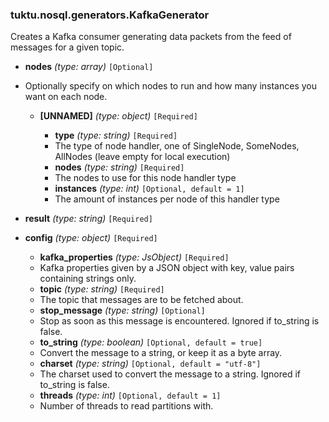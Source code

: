 ### tuktu.nosql.generators.KafkaGenerator
Creates a Kafka consumer generating data packets from the feed of messages for a given topic.

  * **nodes** *(type: array)* `[Optional]`
  - Optionally specify on which nodes to run and how many instances you want on each node.

    * **[UNNAMED]** *(type: object)* `[Required]`

      * **type** *(type: string)* `[Required]`
      - The type of node handler, one of SingleNode, SomeNodes, AllNodes (leave empty for local execution)

      * **nodes** *(type: string)* `[Required]`
      - The nodes to use for this node handler type

      * **instances** *(type: int)* `[Optional, default = 1]`
      - The amount of instances per node of this handler type

  * **result** *(type: string)* `[Required]`

  * **config** *(type: object)* `[Required]`

    * **kafka_properties** *(type: JsObject)* `[Required]`
    - Kafka properties given by a JSON object with key, value pairs containing strings only.

    * **topic** *(type: string)* `[Required]`
    - The topic that messages are to be fetched about.

    * **stop_message** *(type: string)* `[Optional]`
    - Stop as soon as this message is encountered. Ignored if to_string is false.

    * **to_string** *(type: boolean)* `[Optional, default = true]`
    - Convert the message to a string, or keep it as a byte array.

    * **charset** *(type: string)* `[Optional, default = "utf-8"]`
    - The charset used to convert the message to a string. Ignored if to_string is false.

    * **threads** *(type: int)* `[Optional, default = 1]`
    - Number of threads to read partitions with.

